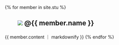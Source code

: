 
{% for member in site.stu %}
<h2>
  <figure>
  <img src="{{ member.image }}"> @{{ member.name }}
    </figure>
  </h2>
   {{ member.content ｜ markdownify }} 
{% endfor %}
